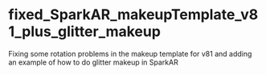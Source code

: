 # fixed_SparkAR_makeupTemplate_v81_plus_glitter_makeup
Fixing some rotation problems in the makeup template for v81 and adding an example of how to do glitter makeup in SparkAR

